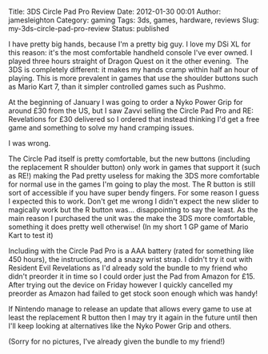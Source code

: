 Title: 3DS Circle Pad Pro Review
Date: 2012-01-30 00:01
Author: jamesleighton
Category: gaming
Tags: 3ds, games, hardware, reviews
Slug: my-3ds-circle-pad-pro-review
Status: published

I have pretty big hands, because I'm a pretty big guy. I love my DSi XL for this reason: it's the most comfortable handheld console I've ever owned. I played three hours straight of Dragon Quest on it the other evening.  The 3DS is completely different: it makes my hands cramp within half an hour of playing. This is more prevalent in games that use the shoulder buttons such as Mario Kart 7, than it simpler controlled games such as Pushmo.

At the beginning of January I was going to order a Nyko Power Grip for around £30 from the US, but I saw Zavvi selling the Circle Pad Pro and RE: Revelations for £30 delivered so I ordered that instead thinking I'd get a free game and something to solve my hand cramping issues.

I was wrong.

<!--more-->

The Circle Pad itself is pretty comfortable, but the new buttons (including the replacement R shoulder button) only work in games that support it (such as RE!) making the Pad pretty useless for making the 3DS more comfortable for normal use in the games I'm going to play the most. The R button is still sort of accessible if you have super bendy fingers. For some reason I guess I expected this to work. Don't get me wrong I didn't expect the new slider to magically work but the R button was... disappointing to say the least. As the main reason I purchased the unit was the make the 3DS more comfortable, something it does pretty well otherwise! (In my short 1 GP game of Mario Kart to test it)

Including with the Circle Pad Pro is a AAA battery (rated for something like 450 hours), the instructions, and a snazy wrist strap. I didn't try it out with Resident Evil Revelations as I'd already sold the bundle to my friend who didn't preorder it in time so I could order just the Pad from Amazon for £15. After trying out the device on Friday however I quickly cancelled my preorder as Amazon had failed to get stock soon enough which was handy!

If Nintendo manage to release an update that allows every game to use at least the replacement R button then I may try it again in the future until then I'll keep looking at alternatives like the Nyko Power Grip and others.

(Sorry for no pictures, I've already given the bundle to my friend!)

